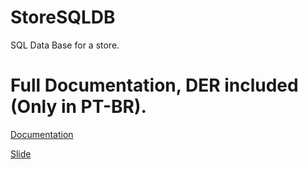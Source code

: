 # StoreSQLDB
SQL Data Base for a store.

# Full Documentation, DER included (Only in PT-BR).
[Documentation](https://drive.google.com/file/d/1J865K5A8_vc8vYsthkn_q579no1WQKe4/view?usp=sharing)

[Slide](https://docs.google.com/presentation/d/1G3HW8Y2SmBm3bpSiFNNv0Umuge8_SJQ80MNOeKC0dlg/edit?usp=drivesdk)
